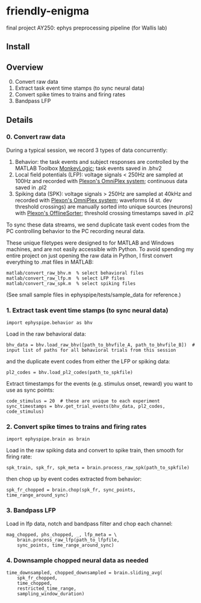 # friendly-enigma
final project AY250: ephys preprocessing pipeline (for Wallis lab)

## Install


## Overview
0. Convert raw data
1. Extract task event time stamps (to sync neural data)
2. Convert spike times to trains and firing rates
3. Bandpass LFP

## Details

### 0. Convert raw data

During a typical session, we record 3 types of data concurrently:
1. Behavior: the task events and subject responses are controlled by the MATLAB Toolbox [MonkeyLogic](https://monkeylogic.nimh.nih.gov/); task events saved in .bhv2
2. Local field potentials (LFP): voltage signals < 250Hz are sampled at 100Hz and recorded with [Plexon's OmniPlex system](https://plexon.com/plexon-systems/omniplex-neural-recording-system/); continuous data saved in .pl2
3. Spiking data (SPK): voltage signals > 250Hz are sampled at 40kHz and recorded with [Plexon's OmniPlex system](https://plexon.com/plexon-systems/omniplex-neural-recording-system/); waveforms (4 st. dev threshold crossings) are manually sorted into unique sources (neurons) with [Plexon's OfflineSorter](https://plexon.com/products/offline-sorter/); threshold crossing timestamps saved in .pl2

To sync these data streams, we send duplicate task event codes from the PC controlling behavior to the PC recording neural data.

These unique filetypes were designed to for MATLAB and Windows machines, and are not easily accessible with Python. To avoid spending my entire project on just opening the raw data in Python, I first convert everything to .mat files in MATLAB:
```
matlab/convert_raw_bhv.m  % select behavioral files
matlab/convert_raw_lfp.m  % select LFP files
matlab/convert_raw_spk.m  % select spiking files
```
(See small sample files in ephyspipe/tests/sample_data for reference.)

### 1. Extract task event time stamps (to sync neural data)
```
import ephyspipe.behavior as bhv
```
Load in the raw behavioral data:
```
bhv_data = bhv.load_raw_bhv([path_to_bhvfile_A, path_to_bhvfile_B])  # input list of paths for all behavioral trials from this session
```
and the duplicate event codes from either the LFP or spiking data:
```
pl2_codes = bhv.load_pl2_codes(path_to_spkfile)
```
Extract timestamps for the events (e.g. stimulus onset, reward) you want to use as sync points:
```
code_stimulus = 20  # these are unique to each experiment
sync_timestamps = bhv.get_trial_events(bhv_data, pl2_codes, code_stimulus)
```

### 2. Convert spike times to trains and firing rates
```
import ephyspipe.brain as brain
```
Load in the raw spiking data and convert to spike train, then smooth for firing rate:
```
spk_train, spk_fr, spk_meta = brain.process_raw_spk(path_to_spkfile)
```
then chop up by event codes extracted from behavior:
```
spk_fr_chopped = brain.chop(spk_fr, sync_points, time_range_around_sync)
```

### 3. Bandpass LFP
Load in lfp data, notch and bandpass filter and chop each channel:
```
mag_chopped, phs_chopped, _, lfp_meta = \
    brain.process_raw_lfp(path_to_lfpfile,
    sync_points, time_range_around_sync)
```

### 4. Downsample chopped neural data as needed
```
time_downsampled, chopped_downsampled = brain.sliding_avg(
    spk_fr_chopped,
    time_chopped,
    restricted_time_range,
    sampling_window_duration)  
```
